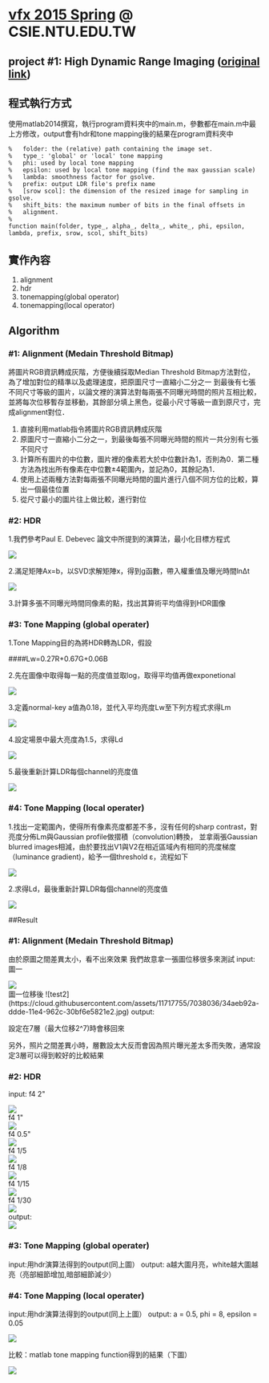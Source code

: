 # [vfx 2015 Spring](http://www.csie.ntu.edu.tw/~cyy/courses/vfx/15spring/ "Digital Visual Effects 2011 Spring") @ CSIE.NTU.EDU.TW
## project #1: High Dynamic Range Imaging ([original link](http://www.csie.ntu.edu.tw/~cyy/courses/vfx/11spring/assignments/))

## 程式執行方式
使用matlab2014撰寫，執行program資料夾中的main.m，參數都在main.m中最上方修改，output會有hdr和tone mapping後的結果在program資料夾中
```
%   folder: the (relative) path containing the image set.
%   type_: 'global' or 'local' tone mapping
%   phi: used by local tone mapping
%   epsilon: used by local tone mapping (find the max gaussian scale)
%   lambda: smoothness factor for gsolve.
%   prefix: output LDR file's prefix name
%   [srow scol]: the dimension of the resized image for sampling in gsolve.
%   shift_bits: the maximum number of bits in the final offsets in
%   alignment.
%
function main(folder, type_, alpha_, delta_, white_, phi, epsilon, lambda, prefix, srow, scol, shift_bits)
```

## 實作內容
1. alignment
2. hdr
3. tonemapping(global operator)
4. tonemapping(local operator)

## Algorithm

### #1: Alignment (Medain Threshold Bitmap)
  將圖片RGB資訊轉成灰階，方便後續採取Median Threshold Bitmap方法對位，為了增加對位的精準以及處理速度，把原圖尺寸一直縮小二分之一
到最後有七張不同尺寸等級的圖片，以論文裡的演算法對每兩張不同曝光時間的照片互相比較，並將每次位移暫存並移動，其餘部分填上黑色，從最小尺寸等級一直到原尺寸，完成alignment對位．

1. 直接利用matlab指令將圖片RGB資訊轉成灰階
2. 原圖尺寸一直縮小二分之一，到最後每張不同曝光時間的照片一共分別有七張不同尺寸
3. 計算所有圖片的中位數，圖片裡的像素若大於中位數計為1，否則為0．第二種方法為找出所有像素在中位數±4範圍內，並記為0，其餘記為1．
4. 使用上述兩種方法對每兩張不同曝光時間的圖片進行八個不同方位的比較，算出一個最佳位置
5. 從尺寸最小的圖片往上做比較，進行對位


### #2: HDR 
1.我們參考Paul E. Debevec 論文中所提到的演算法，最小化目標方程式

![](https://cloud.githubusercontent.com/assets/11753996/7004184/d38f9a00-dc99-11e4-9e53-b0a3354c7874.png)



2.滿足矩陣Ax=b，以SVD求解矩陣x，得到g函數，帶入權重值及曝光時間lnΔt

![](https://cloud.githubusercontent.com/assets/11753996/7004201/12c4cec0-dc9a-11e4-926c-625f89f4e6f9.png)



3.計算多張不同曝光時間同像素的點，找出其算術平均值得到HDR圖像


### #3: Tone Mapping (global operater)
1.Tone Mapping目的為將HDR轉為LDR，假設 

####Lw=0.27R+0.67G+0.06B

2.先在圖像中取得每一點的亮度值並取log，取得平均值再做exponetional

![](https://cloud.githubusercontent.com/assets/11753996/7006655/7dddc6a6-dcb5-11e4-87e2-d35b361f983c.png)


3.定義normal-key a值為0.18，並代入平均亮度Lw至下列方程式求得Lm

<div style="display:block">
<img src="https://cloud.githubusercontent.com/assets/11753996/7006675/97173850-dcb5-11e4-898a-5190125ffb3d.png">
</div>

4.設定場景中最大亮度為1.5，求得Ld

<div style="display:block">
<img src="https://cloud.githubusercontent.com/assets/11753996/7006744/1c087e20-dcb6-11e4-9e8f-5d42b487120f.png")
</div>

5.最後重新計算LDR每個channel的亮度值

<div style="display:block">
<img src="https://cloud.githubusercontent.com/assets/11753996/7006781/6a431866-dcb6-11e4-911a-852b4feccaaa.png">
</div>




### #4: Tone Mapping (local operater)
1.找出一定範圍內，使得所有像素亮度都差不多，沒有任何的sharp contrast，對亮度分佈Lm與Gaussian profile做摺積（convolution)轉換，
並拿兩張Gaussian blurred images相減，由於要找出V1與V2在相近區域內有相同的亮度梯度（luminance gradient)，給予一個threshold ε，流程如下

<div style="display:block">
<img src="https://cloud.githubusercontent.com/assets/11753996/7024702/41896464-dd71-11e4-920a-3a0169c586af.png")
</div>

2.求得Ld，最後重新計算LDR每個channel的亮度值

<div style="display:block">
<img src="https://cloud.githubusercontent.com/assets/11753996/7024715/592569ce-dd71-11e4-9878-5e3219d1058a.png")
</div>

##Result
 
### #1: Alignment (Medain Threshold Bitmap)
由於原圖之間差異太小，看不出來效果
我們故意拿一張圖位移很多來測試
input:
圖一
<div style="display:block">
<img src="https://cloud.githubusercontent.com/assets/11717755/7038017/f52f47f6-dddd-11e4-82d6-fe619562621a.jpg">
</div>
圖一位移後
![test2](https://cloud.githubusercontent.com/assets/11717755/7038036/34aeb92a-ddde-11e4-962c-30bf6e5821e2.jpg)
output:

設定在7層（最大位移2^7)時會移回來
 
另外，照片之間差異小時，層數設太大反而會因為照片曝光差太多而失敗，通常設定3層可以得到較好的比較結果
### #2: HDR 
input:
f4 2"
<div style="display:block">
<img src="https://cloud.githubusercontent.com/assets/11717755/7028775/b675c3d0-dd8a-11e4-8bf8-95d054e6b4df.JPG">
</div>
f4 1"
<div style="display:block">
<img src="https://cloud.githubusercontent.com/assets/11717755/7029017/c0e9a56e-dd8c-11e4-94df-4d60324268ce.JPG">
</div>
f4 0.5"
<div style="display:block">
<img src="https://cloud.githubusercontent.com/assets/11717755/7029081/323783c6-dd8d-11e4-8365-8d90f6cf16a7.JPG">
</div>
f4 1/5
<div style="display:block">
<img src="https://cloud.githubusercontent.com/assets/11717755/7029109/7219b464-dd8d-11e4-89e9-83148e517470.JPG">
</div>
f4 1/8
<div style="display:block">
<img src="https://cloud.githubusercontent.com/assets/11717755/7029210/87ecc1ae-dd8e-11e4-8c6f-2e69a0c0bff9.JPG">
</div>
f4 1/15
<div style="display:block">
<img src="https://cloud.githubusercontent.com/assets/11717755/7029336/82208048-dd8f-11e4-84d4-18cde0eb320d.JPG">
</div>
f4 1/30
<div style="display:block">
<img src="https://cloud.githubusercontent.com/assets/11717755/7029336/82208048-dd8f-11e4-84d4-18cde0eb320d.JPG">
</div>
output:
<div style="display:block">
<img src="https://cloud.githubusercontent.com/assets/11717755/7030912/a0951ec0-dd9a-11e4-96b5-61a238cdab0b.png">
 
### #3: Tone Mapping (global operater)
input:用hdr演算法得到的output(同上圖）
output:
a越大圖月亮，white越大圖越亮（亮部細節增加,暗部細節減少）
 
 
### #4: Tone Mapping (local operater)
input:用hdr演算法得到的output(同上上圖）
output:
a = 0.5, phi = 8, epsilon = 0.05
<div style="display:block">
<img src="https://cloud.githubusercontent.com/assets/11717755/7030453/5c67bbe8-dd97-11e4-96c1-be31bc9e4fd0.png">
</div>
 
比較：matlab tone mapping function得到的結果（下圖）
<div style="display:block">
<img src="https://cloud.githubusercontent.com/assets/11717755/7031044/6c03f14e-dd9b-11e4-89fb-df3066e1ed96.png">
</div>


